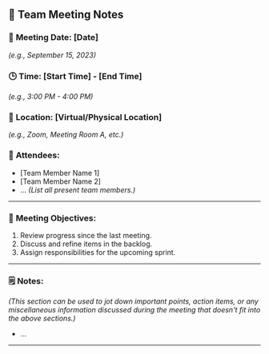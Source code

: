 ## 📝 **Team Meeting Notes**

### 📅 **Meeting Date**: [Date]
*(e.g., September 15, 2023)*

### 🕒 **Time**: [Start Time] - [End Time]
*(e.g., 3:00 PM - 4:00 PM)*

### 📍 **Location**: [Virtual/Physical Location]
*(e.g., Zoom, Meeting Room A, etc.)*

### 📣 **Attendees**:
- [Team Member Name 1]
- [Team Member Name 2]
- ...
*(List all present team members.)*

---

### 🎯 **Meeting Objectives**:

1. Review progress since the last meeting.
2. Discuss and refine items in the backlog.
3. Assign responsibilities for the upcoming sprint.

---

### 🗒️ **Notes**:

*(This section can be used to jot down important points, action items, or any miscellaneous information discussed during the meeting that doesn't fit into the above sections.)*

- ...

---
